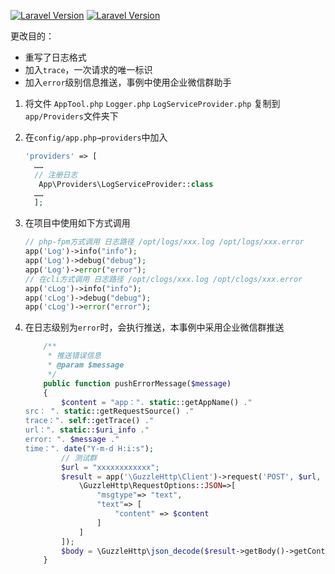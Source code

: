 [![Laravel Version](https://img.shields.io/badge/Laravel-%3E=5.5.0-brightgreen.svg?maxAge=2592000)](https://learnku.com/docs/laravel/5.5)
[![Laravel Version](https://img.shields.io/badge/Laravel-%3E=6.2.0-brightgreen.svg?maxAge=2592000)](https://learnku.com/docs/laravel/6.x)

更改目的：
- 重写了日志格式
- 加入```trace```，一次请求的唯一标识
- 加入```error```级别信息推送，事例中使用企业微信群助手

1. 将文件 ```AppTool.php``` ```Logger.php``` ```LogServiceProvider.php``` 复制到 ```app/Providers```文件夹下
2. 在```config/app.php→providers```中加入

   ```php
   'providers' => [
     ……
     // 注册日志
      App\Providers\LogServiceProvider::class
     ……
     ];
   ```

3. 在项目中使用如下方式调用

   ```php  
   // php-fpm方式调用 日志路径 /opt/logs/xxx.log /opt/logs/xxx.error
   app('Log')->info("info");
   app('Log')->debug("debug");
   app('Log')->error("error");
   // 在cli方式调用 日志路径 /opt/clogs/xxx.log /opt/clogs/xxx.error
   app('cLog')->info("info");
   app('cLog')->debug("debug");
   app('cLog')->error("error");
   ```

4. 在日志级别为```error```时，会执行推送，本事例中采用企业微信群推送

   ```php 
       /**
        * 推送错误信息
        * @param $message
        */
       public function pushErrorMessage($message)
       {
           $content = "app：". static::getAppName() ."  
   src： ". static::getRequestSource() ."
   trace：". self::getTrace() ."
   url：". static::$uri_info ." 
   error: ". $message ."
   time：". date("Y-m-d H:i:s");
           // 测试群
           $url = "xxxxxxxxxxxx";
           $result = app('\GuzzleHttp\Client')->request('POST', $url, [
               \GuzzleHttp\RequestOptions::JSON=>[
                   "msgtype"=> "text",
                   "text"=> [
                       "content" => $content
                   ]
               ]
           ]);
           $body = \GuzzleHttp\json_decode($result->getBody()->getContents(), true);
       }
   ```

